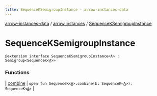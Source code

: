 ```yaml
---
title: SequenceKSemigroupInstance - arrow-instances-data
---
```


[arrow-instances-data](../../index.html) / [arrow.instances](../index.html) / [SequenceKSemigroupInstance](./index.html)

# SequenceKSemigroupInstance

`@extension interface SequenceKSemigroupInstance<A> : Semigroup<SequenceK<`[`A`](index.html#A)`>>`

### Functions

| [combine](combine.html) | `open fun SequenceK<`[`A`](index.html#A)`>.combine(b: SequenceK<`[`A`](index.html#A)`>): SequenceK<`[`A`](index.html#A)`>` |

